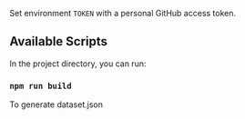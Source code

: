 Set environment `TOKEN` with a personal GitHub access token.

## Available Scripts

In the project directory, you can run:

### `npm run build`

To generate dataset.json
